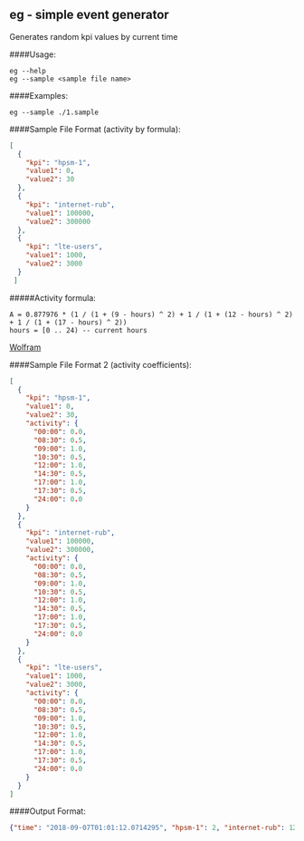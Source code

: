 eg - simple event generator
--
Generates random kpi values by current time

####Usage:
```console
eg --help
eg --sample <sample file name>
```
    
####Examples:
```console
eg --sample ./1.sample
```

####Sample File Format (activity by formula):
```json
[
  {
    "kpi": "hpsm-1",
    "value1": 0,
    "value2": 30
  },
  {
    "kpi": "internet-rub",
    "value1": 100000,
    "value2": 300000
  },
  {
    "kpi": "lte-users",
    "value1": 1000,
    "value2": 3000
  }
 ]
```
#####Activity formula:
```
A = 0.877976 * (1 / (1 + (9 - hours) ^ 2) + 1 / (1 + (12 - hours) ^ 2) + 1 / (1 + (17 - hours) ^ 2))
hours = [0 .. 24) -- current hours
```
[Wolfram](https://bit.ly/2wPdRjj)

####Sample File Format 2 (activity coefficients):
```json
[
  {
    "kpi": "hpsm-1",
    "value1": 0,
    "value2": 30,
    "activity": {
      "00:00": 0.0,
      "08:30": 0.5,
      "09:00": 1.0,
      "10:30": 0.5,
      "12:00": 1.0,
      "14:30": 0.5,
      "17:00": 1.0,
      "17:30": 0.5,
      "24:00": 0.0
    }
  },
  {
    "kpi": "internet-rub",
    "value1": 100000,
    "value2": 300000,
    "activity": {
      "00:00": 0.0,
      "08:30": 0.5,
      "09:00": 1.0,
      "10:30": 0.5,
      "12:00": 1.0,
      "14:30": 0.5,
      "17:00": 1.0,
      "17:30": 0.5,
      "24:00": 0.0
    }
  },
  {
    "kpi": "lte-users",
    "value1": 1000,
    "value2": 3000,
    "activity": {
      "00:00": 0.0,
      "08:30": 0.5,
      "09:00": 1.0,
      "10:30": 0.5,
      "12:00": 1.0,
      "14:30": 0.5,
      "17:00": 1.0,
      "17:30": 0.5,
      "24:00": 0.0
    }
  }
]
```

####Output Format:
```json
{"time": "2018-09-07T01:01:12.0714295", "hpsm-1": 2, "internet-rub": 120825, "lte-users": 1155}
```